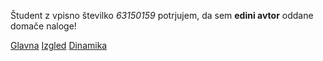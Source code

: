 Študent z vpisno številko _63150159_ potrjujem, da sem __edini avtor__ oddane domače naloge!

[Glavna](https://rawgit.com/miha4571/stroboskop/master/stroboskop.html)
[Izgled](https://rawgit.com/miha4571/stroboskop/izgled/stroboskop.html)
[Dinamika](https://rawgit.com/miha4571/stroboskop/dinamika/stroboskop.html)